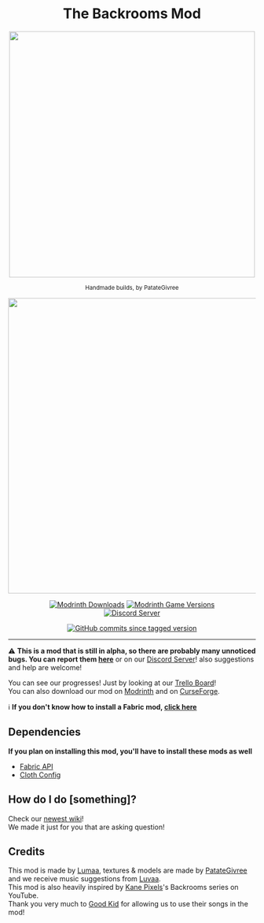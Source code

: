 <center><div align="center">

# The Backrooms Mod

<img src="https://cdn.modrinth.com/data/83vrcdt0/images/fce03d819ffa1e179ed4d20eba755326f6119e90.png" width=500>

<sup>Handmade builds, by PatateGivree</sup>

<img src="https://raw.githubusercontent.com/u-lumaa/u-lumaa/main/assets/fabric-banner.png" width=600>

[![Modrinth Downloads](https://img.shields.io/modrinth/dt/backrooms?label=Modrinth&logo=modrinth)](https://modrinth.com/mod/backrooms)
[![Modrinth Game Versions](https://img.shields.io/modrinth/game-versions/backrooms?label=Minecraft%20Version)](https://modrinth.com/mod/backrooms)  
[![Discord Server](https://img.shields.io/discord/1033451342984908900?label=Support%20Discord&logo=discord)](https://discord.gg/Rqpn3C7yR5)

<!-- Temporary Badge, since we haven't released a version in a while -->
[![GitHub commits since tagged version](https://img.shields.io/github/commits-since/u-lumaa/BackroomsMod/latest)](https://github.com/u-lumaa/BackroomsMod/compare/alpha-v0.0.4a...main)

</div></center>

* * *

⚠️ **This is a mod that is still in alpha, so there are probably many unnoticed bugs. You can report them [here](https://github.com/u-lumaa/BackroomsMod/issues)** or on our [Discord Server](https://lumaa.brebond.com/support)! also suggestions and help are welcome!

You can see our progresses! Just by looking at our [Trello Board](https://trello.com/b/gDUJ7vvz/the-backrooms-mod)!  
You can also download our mod on [Modrinth](https://modrinth.com/mod/backrooms) and on [CurseForge](https://www.curseforge.com/minecraft/mc-mods/thebackrooms).

ℹ️ **If you don't know how to install a Fabric mod, [click here](https://github.com/u-lumaa/u-lumaa/blob/main/installs.md#install-my-fabric-mods)**

## Dependencies
**If you plan on installing this mod, you'll have to install these mods as well**
- [Fabric API](https://cdn.modrinth.com/data/P7dR8mSH/versions/0.58.5+1.19.1/fabric-api-0.58.5%2B1.19.1.jar)
- [Cloth Config](https://cdn.modrinth.com/data/9s6osm5g/versions/8.0.75+fabric/cloth-config-8.0.75-fabric.jar)

## How do I do [something]?
Check our [newest wiki](https://github.com/u-lumaa/BackroomsMod/wiki)!  
We made it just for you that are asking question!

## Credits
This mod is made by [Lumaa](https://lumaa.brebond.com/), textures & models are made by [PatateGivree](https://namemc.com/profile/PatateGivree.1) and we receive music suggestions from [Luvaa](https://namemc.com/profile/_Luvaa_.1).  
This mod is also heavily inspired by [Kane Pixels](https://www.youtube.com/c/KANEpixels)'s Backrooms series on YouTube.  
Thank you very much to [Good Kid](https://www.youtube.com/@GoodKidband) for allowing us to use their songs in the mod!
